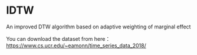 # IDTW
An improved DTW algorithm based on adaptive weighting of marginal effect



You can download the dataset from here：https://www.cs.ucr.edu/~eamonn/time_series_data_2018/
